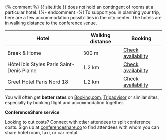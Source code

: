 {% comment %}
{{ site.title }} does not hold an contingent of rooms at a particular hotel.
{%- endcomment -%}
To support you in planning your trip, here are a few accommodation possibilities in the city center. The hotels are in walking distance to the conference venue.

<table class="table">
<thead>
<tr>
<th><strong>Hotel</strong></th>
<th><strong>Walking distance</strong></th>
<th><strong>Booking</strong></th>
</tr>
</thead>
<tbody>
<tr>
<td>Break & Home</td>
<td>300 m</td>
<td><a href="https://www.breakandhome.com/condorcet/" target="_blank">Check availability</a></td>
</tr>
<tr>
<td>Hôtel ibis Styles Paris Saint-Denis Plaine</td>
<td>1.2 km</td>
<td><a href="https://all.accor.com/hotel/8538/index.fr.shtml?dateIn=2022-05-10&nights=2&compositions=1&stayplus=false" target="_blank">Check availability</a></td>
</tr>
<tr>
<td>Greet Hotel Paris Nord 18</td>
<td>1.2 km</td>
<td><a href="https://all.accor.com/ssr/app/accor/rates/5091/index.fr.shtml?dateIn=2022-05-10&nights=2&compositions=1&stayplus=false" target="_blank">Check availability</a></td>
</tr>
</tbody>
</table>

You will often get <strong>better rates</strong> on [Booking.com](https://www.booking.com), [Tripadvisor](https://www.tripadvisor.fr) or similar sites, especially by booking flight and accommodation together.

**ConferenceShare service**

Looking to cut costs? Connect with other attendees to split conference costs. Sign up at [conferenceshare.co](https://www.conferenceshare.co) to find attendees with whom you can share hotel room, taxi, or car rental.
